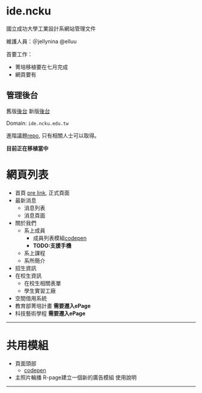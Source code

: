# ide.ncku
國立成功大學工業設計系網站管理文件

維護人員：＠jellynina @elluu

首要工作：
- 菁培移植要在七月完成
- 網頁要有

## 管理後台

舊版[後台](http://bgc004.web.ncku.edu.tw/admin/main.php)
新版[後台](http://bgc004.web3.ncku.edu.tw/platform/home.php)

Domain: `ide.ncku.edu.tw`

進階議題[repo](https://github.com/jellynina/ideAdminZone), 只有相關人士可以取得。

**目前正在移植當中**

# 網頁列表

- 首頁 [pre link](http://bgc004.web.ncku.edu.tw/bin/home.php), 正式頁面
- 最新消息
  - 消息列表
  - 消息頁面
- 關於我們
  - 系上成員
    - 成員列表模組[codepen](https://codepen.io/jellynina/pen/wqrpKb)
    - **TODO:支援手機**
  - 系上課程
  - 系所簡介
- 招生資訊
- 在校生資訊
  - 在校生相關表單
  - 學生實習工廠
- 空間借用系統
- 教育部菁培計畫 **需要遷入ePage**
- 科技藝術學程 **需要遷入ePage**

------

# 共用模組

- 頁面頭部
  - [codepen](https://codepen.io/jellynina/pen/KvqJrJ)
- 主照片輪播
  R-page建立一個新的廣告模組 使用說明


------

